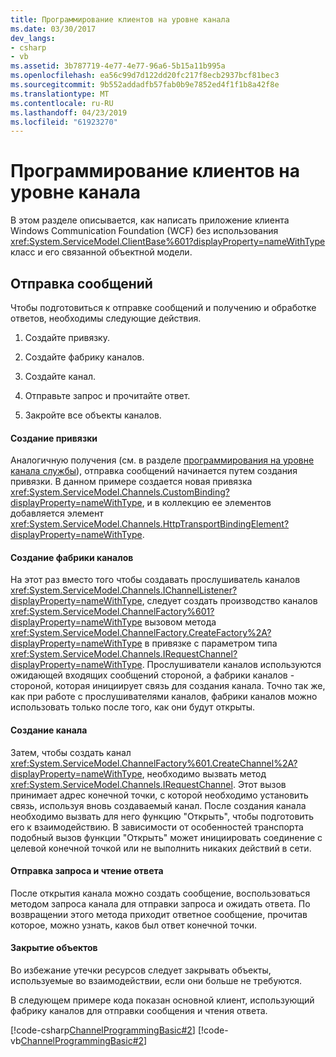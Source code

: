 ```yaml
---
title: Программирование клиентов на уровне канала
ms.date: 03/30/2017
dev_langs:
- csharp
- vb
ms.assetid: 3b787719-4e77-4e77-96a6-5b15a11b995a
ms.openlocfilehash: ea56c99d7d122dd20fc217f8ecb2937bcf81bec3
ms.sourcegitcommit: 9b552addadfb57fab0b9e7852ed4f1f1b8a42f8e
ms.translationtype: MT
ms.contentlocale: ru-RU
ms.lasthandoff: 04/23/2019
ms.locfileid: "61923270"
---
```

# <a name="client-channel-level-programming"></a>Программирование клиентов на уровне канала
В этом разделе описывается, как написать приложение клиента Windows Communication Foundation (WCF) без использования <xref:System.ServiceModel.ClientBase%601?displayProperty=nameWithType> класс и его связанной объектной модели.  
  
## <a name="sending-messages"></a>Отправка сообщений  
 Чтобы подготовиться к отправке сообщений и получению и обработке ответов, необходимы следующие действия.  
  
1. Создайте привязку.  
  
2. Создайте фабрику каналов.  
  
3. Создайте канал.  
  
4. Отправьте запрос и прочитайте ответ.  
  
5. Закройте все объекты каналов.  
  
#### <a name="creating-a-binding"></a>Создание привязки  
 Аналогичную получения (см. в разделе [программирования на уровне канала службы](../../../../docs/framework/wcf/extending/service-channel-level-programming.md)), отправка сообщений начинается путем создания привязки. В данном примере создается новая привязка <xref:System.ServiceModel.Channels.CustomBinding?displayProperty=nameWithType>, и в коллекцию ее элементов добавляется элемент <xref:System.ServiceModel.Channels.HttpTransportBindingElement?displayProperty=nameWithType>.  
  
#### <a name="building-a-channelfactory"></a>Создание фабрики каналов  
 На этот раз вместо того чтобы создавать прослушиватель каналов <xref:System.ServiceModel.Channels.IChannelListener?displayProperty=nameWithType>, следует создать производство каналов <xref:System.ServiceModel.ChannelFactory%601?displayProperty=nameWithType> вызовом метода <xref:System.ServiceModel.ChannelFactory.CreateFactory%2A?displayProperty=nameWithType> в привязке с параметром типа <xref:System.ServiceModel.Channels.IRequestChannel?displayProperty=nameWithType>. Прослушиватели каналов используются ожидающей входящих сообщений стороной, а фабрики каналов - стороной, которая инициирует связь для создания канала. Точно так же, как при работе с прослушивателями каналов, фабрики каналов можно использовать только после того, как они будут открыты.  
  
#### <a name="creating-a-channel"></a>Создание канала  
 Затем, чтобы создать канал <xref:System.ServiceModel.ChannelFactory%601.CreateChannel%2A?displayProperty=nameWithType>, необходимо вызвать метод <xref:System.ServiceModel.Channels.IRequestChannel>. Этот вызов принимает адрес конечной точки, с которой необходимо установить связь, используя вновь создаваемый канал. После создания канала необходимо вызвать для него функцию "Открыть", чтобы подготовить его к взаимодействию. В зависимости от особенностей транспорта подобный вызов функции "Открыть" может инициировать соединение с целевой конечной точкой или не выполнить никаких действий в сети.  
  
#### <a name="sending-a-request-and-reading-the-reply"></a>Отправка запроса и чтение ответа  
 После открытия канала можно создать сообщение, воспользоваться методом запроса канала для отправки запроса и ожидать ответа. По возвращении этого метода приходит ответное сообщение, прочитав которое, можно узнать, каков был ответ конечной точки.  
  
#### <a name="closing-objects"></a>Закрытие объектов  
 Во избежание утечки ресурсов следует закрывать объекты, используемые во взаимодействии, если они больше не требуются.  
  
 В следующем примере кода показан основной клиент, использующий фабрику каналов для отправки сообщения и чтения ответа.  
  
 [!code-csharp[ChannelProgrammingBasic#2](../../../../samples/snippets/csharp/VS_Snippets_CFX/channelprogrammingbasic/cs/clientprogram.cs#2)]
 [!code-vb[ChannelProgrammingBasic#2](../../../../samples/snippets/visualbasic/VS_Snippets_CFX/channelprogrammingbasic/vb/clientprogram.vb#2)]
